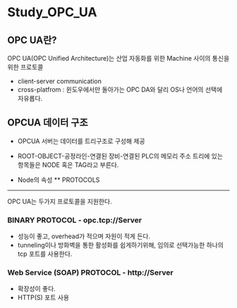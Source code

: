 # Study_OPC_UA
OPC UA란?
-------------------------------
OPC UA(OPC Unified Architecture)는 산업 자동화를 위한 Machine 사이의 통신을 위한 프로토콜
* client-server communication
* cross-platfrom : 윈도우에서만 돌아가는 OPC DA와 달리 OS나 언어의 선택에 자유롭다.

OPCUA 데이터 구조
-------------------------------
* OPCUA 서버는 데이터를 트리구조로 구성해 제공
* ROOT-OBJECT-공정라인-연결된 장비-연결된 PLC의 메모리 주소
트리에 있는 항목들은 NODE 혹은 TAG라고 부른다.

* Node의 속성
** 
PROTOCOLS
-------------------------------
OPC UA는 두가지 프로토콜을 지원한다.
### BINARY PROTOCOL - opc.tcp://Server
* 성능이 좋고, overhead가 적으며 자원이 적게 든다.
* tunneling이나 방화벽을 통한 활성화를 쉽게하기위해, 임의로 선택가능한 하나의 tcp 포트를 사용한다.

### Web Service (SOAP) PROTOCOL - http://Server
* 확장성이 좋다.
* HTTP(S) 포트 사용


